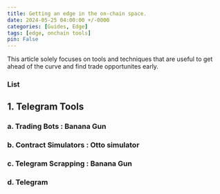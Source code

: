 ```yaml
---
title: Getting an edge in the on-chain space.
date: 2024-05-25 04:00:00 +/-0000
categories: [Guides, Edge]
tags: [edge, onchain tools]
pin: False
---
```


This article solely focuses on tools and techniques that are useful to get ahead of the curve and find trade opportunites early. 

### List

## 1. Telegram Tools
### a. Trading Bots : Banana Gun
### b. Contract Simulators : Otto simulator
### c. Telegram Scrapping : Banana Gun
### d. Telegram 